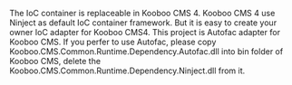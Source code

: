 The IoC container is replaceable in Kooboo CMS 4. Kooboo CMS 4 use Ninject as default IoC container framework. 
But it is easy to create your owner IoC adapter for Kooboo CMS4. This project is Autofac adapter for Kooboo CMS. If you perfer to use Autofac, please copy Kooboo.CMS.Common.Runtime.Dependency.Autofac.dll into bin folder of Kooboo CMS, delete the Kooboo.CMS.Common.Runtime.Dependency.Ninject.dll from it.
